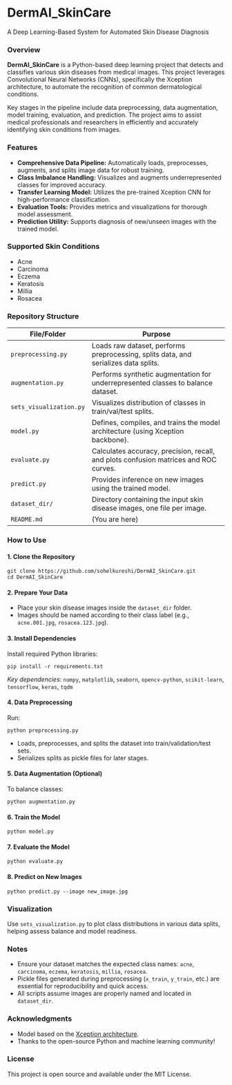 
# DermAI_SkinCare

A Deep Learning-Based System for Automated Skin Disease Diagnosis

### Overview

**DermAI_SkinCare** is a Python-based deep learning project that detects and classifies various skin diseases from medical images. This project leverages Convolutional Neural Networks (CNNs), specifically the Xception architecture, to automate the recognition of common dermatological conditions.

Key stages in the pipeline include data preprocessing, data augmentation, model training, evaluation, and prediction. The project aims to assist medical professionals and researchers in efficiently and accurately identifying skin conditions from images.

### Features

- **Comprehensive Data Pipeline:** Automatically loads, preprocesses, augments, and splits image data for robust training.  
- **Class Imbalance Handling:** Visualizes and augments underrepresented classes for improved accuracy.  
- **Transfer Learning Model:** Utilizes the pre-trained Xception CNN for high-performance classification.  
- **Evaluation Tools:** Provides metrics and visualizations for thorough model assessment.  
- **Prediction Utility:** Supports diagnosis of new/unseen images with the trained model.  

### Supported Skin Conditions

- Acne  
- Carcinoma  
- Eczema  
- Keratosis  
- Millia  
- Rosacea  

### Repository Structure

| File/Folder             | Purpose                                                                                  |
|------------------------ |-----------------------------------------------------------------------------------------|
| `preprocessing.py`      | Loads raw dataset, performs preprocessing, splits data, and serializes data splits.      |
| `augmentation.py`       | Performs synthetic augmentation for underrepresented classes to balance dataset.         |
| `sets_visualization.py` | Visualizes distribution of classes in train/val/test splits.                             |
| `model.py`              | Defines, compiles, and trains the model architecture (using Xception backbone).          |
| `evaluate.py`           | Calculates accuracy, precision, recall, and plots confusion matrices and ROC curves.     |
| `predict.py`            | Provides inference on new images using the trained model.                               |
| `dataset_dir/`          | Directory containing the input skin disease images, one file per image.                  |
| `README.md`             | (You are here)                                                                          |

### How to Use

#### 1. Clone the Repository

```
git clone https://github.com/sohelkureshi/DermAI_SkinCare.git
cd DermAI_SkinCare
```

#### 2. Prepare Your Data

- Place your skin disease images inside the `dataset_dir` folder.  
- Images should be named according to their class label (e.g., `acne.001.jpg`, `rosacea.123.jpg`).  

#### 3. Install Dependencies

Install required Python libraries:

```
pip install -r requirements.txt
```

_Key dependencies_: `numpy`, `matplotlib`, `seaborn`, `opencv-python`, `scikit-learn`, `tensorflow`, `keras`, `tqdm`

#### 4. Data Preprocessing

Run:

```
python preprocessing.py
```

- Loads, preprocesses, and splits the dataset into train/validation/test sets.  
- Serializes splits as pickle files for later stages.

#### 5. Data Augmentation (Optional)

To balance classes:

```
python augmentation.py
```

#### 6. Train the Model

```
python model.py
```

#### 7. Evaluate the Model

```
python evaluate.py
```

#### 8. Predict on New Images

```
python predict.py --image new_image.jpg
```

### Visualization

Use `sets_visualization.py` to plot class distributions in various data splits, helping assess balance and model readiness.

### Notes

- Ensure your dataset matches the expected class names: `acne`, `carcinoma`, `eczema`, `keratosis`, `millia`, `rosacea`.  
- Pickle files generated during preprocessing (`x_train`, `y_train`, etc.) are essential for reproducibility and quick access.  
- All scripts assume images are properly named and located in `dataset_dir`.  

### Acknowledgments

- Model based on the [Xception architecture](https://arxiv.org/abs/1610.02357).  
- Thanks to the open-source Python and machine learning community!

### License

This project is open source and available under the MIT License.
```

 
 
